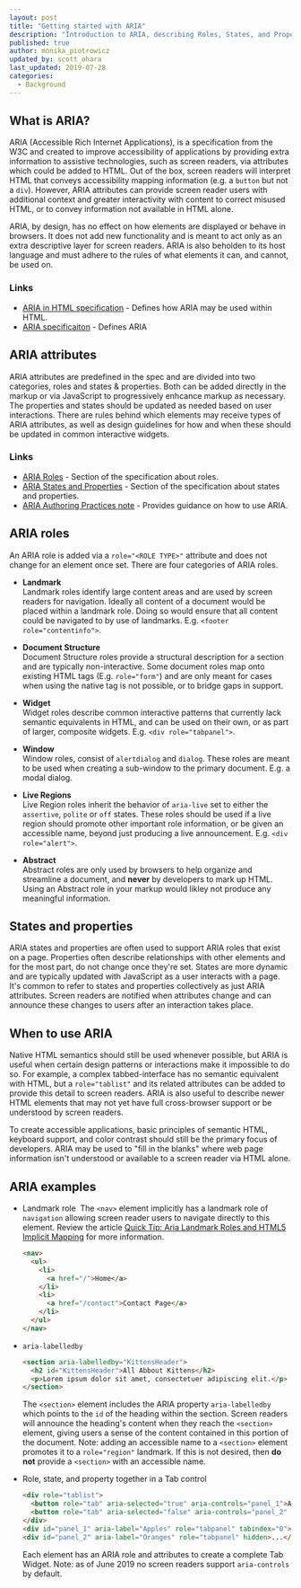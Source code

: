 ```yaml
---
layout: post
title: "Getting started with ARIA"
description: "Introduction to ARIA, describing Roles, States, and Properties and when to use ARIA in HTML."
published: true
author: monika_piotrowicz
updated_by: scott_ohara
last_updated: 2019-07-28
categories:
  - Background
---
```


## What is ARIA?

ARIA (Accessible Rich Internet Applications), is a specification from the W3C and created to improve accessibility of applications by providing extra information to assistive technologies, such as screen readers, via attributes which could be added to HTML. Out of the box, screen readers will interpret HTML that conveys accessibility mapping information (e.g. a `button` but not a `div`). However, ARIA attributes can provide screen reader users with additional context and greater interactivity with content to correct misused HTML, or to convey information not available in HTML alone.

ARIA, by design, has no effect on how elements are displayed or behave in browsers. It does not add new functionality and is meant to act only as an extra descriptive layer for screen readers. ARIA is also beholden to its host language and must adhere to the rules of what elements it can, and cannot, be used on.

### Links
* [ARIA in HTML specification](https://www.w3.org/TR/html-aria/) - Defines how ARIA may be used within HTML.
* [ARIA specificaiton](https://www.w3.org/TR/wai-aria/) - Defines ARIA 

## ARIA attributes
ARIA attributes are predefined in the spec and are divided into two categories, roles and states & properties. Both can be added directly in the markup or via JavaScript to progressively enhcance markup as necessary. The properties and states should be updated as needed based on user interactions. There are rules behind which elements may receive types of ARIA attributes, as well as design guidelines for how and when these should be updated in common interactive widgets.

### Links
* [ARIA Roles](https://www.w3.org/TR/wai-aria/#roles_categorization) - Section of the specification about roles.
* [ARIA States and Properties](https://www.w3.org/TR/wai-aria/#states_and_properties) - Section of the specification about states and properties.
* [ARIA Authoring Practices note](https://www.w3.org/TR/wai-aria-practices/) - Provides guidance on how to use ARIA.

## ARIA roles

An ARIA role is added via a `role="<ROLE TYPE>"` attribute and does not change for an element once set. There are four categories of ARIA roles.

* **Landmark**  
  Landmark roles identify large content areas and are used by screen readers for navigation. Ideally all content of a document would be placed within a landmark role. Doing so would ensure that all content could be navigated to by use of landmarks. E.g. `<footer role="contentinfo">`.

* **Document Structure**  
    Document Structure roles provide a structural description for a section and are typically non-interactive. Some document roles map onto existing HTML tags (E.g. `role="form"`) and are only meant for cases when using the native tag is not possible, or to bridge gaps in support. 

* **Widget**  
  Widget roles describe common interactive patterns that currently lack semantic equivalents in HTML, and can be used on their own, or as part of larger, composite widgets. E.g. `<div role="tabpanel">`.

* **Window**  
   Window roles, consist of `alertdialog` and `dialog`.  These roles are meant to be used when creating a sub-window to the primary document.  E.g. a modal dialog.

* **Live Regions**  
   Live Region roles inherit the behavior of `aria-live` set to either the `assertive`, `polite` or `off` states.  These roles should be used if a live region should promote other important role information, or be given an accessible name, beyond just producing a live announcement.  E.g. `<div role="alert">`.

* **Abstract**  
  Abstract roles are only used by browsers to help organize and streamline a document, and **never** by developers to mark up HTML. Using an Abstract role in your markup would likley not produce any meaningful information.

## States and properties

ARIA states and properties are often used to support ARIA roles that exist on a page. Properties often describe relationships with other elements and for the most part, do not change once they're set. States are more dynamic and are typically updated with JavaScript as a user interacts with a page. It's common to refer to states and properties collectively as just ARIA attributes. Screen readers are notified when attributes change and can announce these changes to users after an interaction takes place.

## When to use ARIA
Native HTML semantics should still be used whenever possible, but ARIA is useful when certain design patterns or interactions make it impossible to do so. For example, a complex tabbed-interface has no semantic equivalent with HTML, but a `role="tablist"` and its related attributes can be added to provide this detail to screen readers. ARIA is also useful to describe newer HTML elements that may not yet have full cross-browser support or be understood by screen readers.

To create accessible applications, basic principles of semantic HTML, keyboard support, and color contrast should still be the primary focus of developers. ARIA may be used to "fill in the blanks" where web page information isn't understood or available to a screen reader via HTML alone.

## ARIA examples

* Landmark role
  The `<nav>` element implicitly has a landmark role of `navigation` allowing screen reader users to navigate directly to this element. Review the article [Quick Tip: Aria Landmark Roles and HTML5 Implicit Mapping](https://a11yproject.com/posts/aria-landmark-roles/) for more information.

  ```html
  <nav>
    <ul>
      <li>
        <a href="/">Home</a>
      </li>
      <li>
        <a href="/contact">Contact Page</a>
      </li>
    </ul>
  </nav>
  ```

* `aria-labelledby`

  ```html
  <section aria-labelledby="KittensHeader">
    <h2 id="KittensHeader">All Abbout Kittens</h2>
    <p>Lorem ipsum dolor sit amet, consectetuer adipiscing elit.</p>
  </section>
  ```

  The `<section>` element includes the ARIA property `aria-labelledby` which points to the `id` of the heading within the section. Screen readers will announce the heading's content when they reach the `<section>` element, giving users a sense of the content contained in this portion of the document. Note: adding an accessible name to a `<section>` element promotes it to a `role="region"` landmark.  If this is not desired, then **do not** provide a `<section>` with an accessible name.

* Role, state, and property together in a Tab control

  ```html
  <div role="tablist">
    <button role="tab" aria-selected="true" aria-controls="panel_1">Apples</button>
    <button role="tab" aria-selected="false" aria-controls="panel_2" tabindex="-1">Oranges</button>
  </div>
  <div id="panel_1" aria-label="Apples" role="tabpanel" tabindex="0">...</div>
  <div id="panel_2" aria-label="Oranges" role="tabpanel" hidden>...</div>
  ```

  Each element has an ARIA role and attributes to create a complete Tab Widget.  Note: as of June 2019 no screen readers support `aria-controls` by default.
